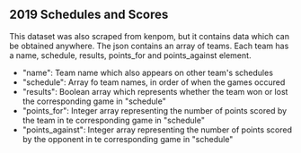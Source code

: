 ## 2019 Schedules and Scores

This dataset was also scraped from kenpom, but it contains data which can be obtained anywhere. The json contains an array of teams. Each team has a name, schedule, results, points_for and points_against element. 

 * "name": Team name which also appears on other team's schedules
 * "schedule": Array fo team names, in order of when the games occured
 * "results": Boolean array which represents whether the team won or lost the corresponding game in "schedule"
 * "points_for": Integer array representing the number of points scored by the team in te corresponding game in "schedule"
 * "points_against": Integer array representing the number of points scored by the opponent in te corresponding game in "schedule"

